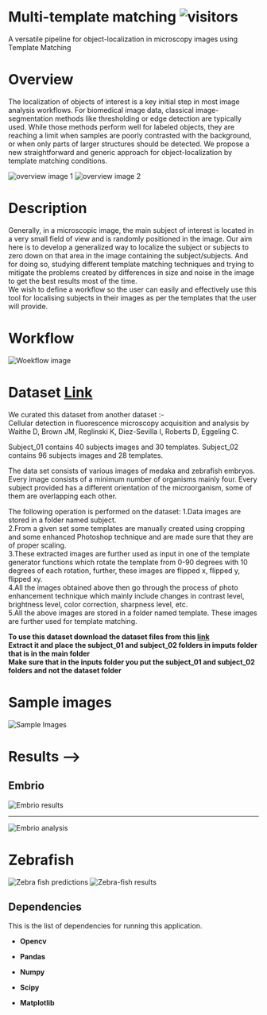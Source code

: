 # Multi-template matching ![visitors](https://visitor-badge.laobi.icu/badge?page_id=yashodeepchikte.Multi-Template-Matching)
A versatile  pipeline for object-localization in microscopy images using Template Matching

# Overview
The localization of objects of interest is a key initial step in most image analysis workflows. For biomedical image data, classical image-segmentation methods like thresholding or edge detection are typically used. While those methods perform well for labeled objects, they are reaching a limit when samples are poorly contrasted with the background, or when only parts of larger structures should be detected.
We propose a new straightforward and generic approach for object-localization by template matching conditions.

![overview image 1](https://github.com/yashodeepchikte/Multi-Template-Matching/blob/master/main/Assets/images/1.JPG)
![overview image 2](https://github.com/yashodeepchikte/Multi-Template-Matching/blob/master/main/Assets/images/2.JPG)

# Description
Generally, in a microscopic image, the main subject of interest is located in a very small field of view and is randomly positioned in the image. Our aim here is to develop a generalized way to localize the subject or subjects to zero down on that area in the image containing the subject/subjects. And for doing so, studying different template matching techniques and trying to mitigate the problems created by differences in size and noise in the image to get the best results most of the time. <br/>
We wish to define a workflow so the user can easily and effectively use this tool for localising subjects in their images as per the templates that the user will provide.


# Workflow
![Woekflow image](https://github.com/yashodeepchikte/Multi-Template-Matching/blob/master/main/Assets/images/workflow.JPG)


# Dataset [Link](https://drive.google.com/drive/folders/1-szmxxcJeZ-On1i-kme21qYcNUawJxTY?usp=sharing)
We curated this dataset from another dataset :- <br/>
Cellular detection in fluorescence microscopy acquisition and analysis by <br/>
Waithe D, Brown JM, Reglinski K, Diez-Sevilla I, Roberts D, Eggeling C. 

Subject_01 contains 40 subjects images and 30 templates.
Subject_02 contains 96 subjects images and 28 templates.

The data set consists of various images of medaka and zebrafish embryos. 
Every image consists of a minimum number of organisms mainly four. 
Every subject provided has a different orientation of the microorganism, some of them are overlapping each other. 

The following operation is performed on the dataset:
1.Data images are stored in a folder named subject. <br/>
2.From a given set some templates are manually created using cropping and some enhanced Photoshop technique and are made sure that they are of proper scaling.<br/>
3.These extracted images are further used as input in one of the template generator functions which rotate the template from 0-90 degrees with 10 degrees of each rotation, further, these images are flipped x, flipped y, flipped xy.<br/>
4.All the images obtained above then go through the process of photo enhancement technique which mainly include changes in contrast level, brightness level, color correction, sharpness level, etc.<br/>
5.All the above images are stored in a folder named template. These images are further used for template matching.<br/>

**To use this dataset download the dataset files from this [link](https://drive.google.com/drive/folders/1-szmxxcJeZ-On1i-kme21qYcNUawJxTY?usp=sharing)**  <br/> 
**Extract it and place the subject_01 and subject_02 folders in imputs folder that is in the main folder**<br/> 
**Make sure that in the inputs folder you put the subject_01 and subject_02 folders and not the dataset folder**<br/> 


# Sample images
![Sample Images](https://github.com/yashodeepchikte/Multi-Template-Matching/blob/master/main/Assets/images/sample_images.JPG)


# Results --> 
## Embrio
![Embrio results](https://github.com/yashodeepchikte/Multi-Template-Matching/blob/master/main/Assets/images/embrio_results.JPG)<hr/>
![Embrio analysis](https://github.com/yashodeepchikte/Multi-Template-Matching/blob/master/main/Assets/images/Table.JPG)

# Zebrafish 
![Zebra fish predictions](https://github.com/yashodeepchikte/Multi-Template-Matching/blob/master/main/Assets/images/table2.JPG)
![Zebra-fish results](https://github.com/yashodeepchikte/Multi-Template-Matching/blob/master/main/Assets/images/Zebra_results.JPG)



## Dependencies
This is the list of dependencies for running this application.


 * **Opencv**

 * **Pandas**
 * **Numpy**
 * **Scipy**
 * **Matplotlib**
 
